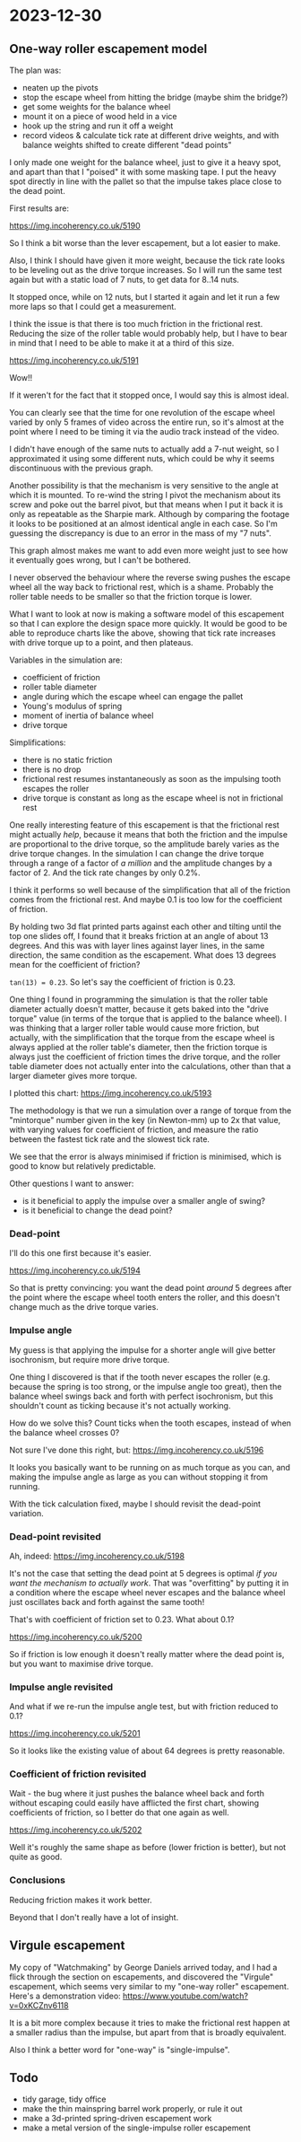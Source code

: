 # 2023-12-30

## One-way roller escapement model

The plan was:

 * neaten up the pivots
 * stop the escape wheel from hitting the bridge (maybe shim the bridge?)
 * get some weights for the balance wheel
 * mount it on a piece of wood held in a vice
 * hook up the string and run it off a weight
 * record videos & calculate tick rate at different drive weights, and with balance weights shifted to create different "dead points"

I only made one weight for the balance wheel, just to give it a heavy spot, and apart than that I "poised" it with some masking tape.
I put the heavy spot directly in line with the pallet so that the impulse takes place close to the dead point.

First results are:

https://img.incoherency.co.uk/5190

So I think a bit worse than the lever escapement, but a lot easier to make.

Also, I think I should have given it more weight, because the tick rate looks to be leveling out as the drive torque
increases. So I will run the same test again but with a static load of 7 nuts, to get data for 8..14 nuts.

It stopped once, while on 12 nuts, but I started it again and let it run a few more laps so that I could get a
measurement.

I think the issue is that there is too much friction in the frictional rest. Reducing the size of the roller table
would probably help, but I have to bear in mind that I need to be able to make it at a third of this size.

https://img.incoherency.co.uk/5191

Wow!!

If it weren't for the fact that it stopped once, I would say this is almost ideal.

You can clearly see that the time for one revolution of the escape wheel varied by only 5 frames of video across
the entire run, so it's almost at the point where I need to be timing it via the audio track instead of the video.

I didn't have enough of the same nuts to actually add a 7-nut weight, so I approximated it using some different
nuts, which could be why it seems discontinuous with the previous graph.

Another possibility is that the mechanism is very sensitive to the angle at which it is mounted. To re-wind the
string I pivot the mechanism about its screw and poke out the barrel pivot, but that means when I put it back
it is only as repeatable as the Sharpie mark. Although by comparing the footage it looks to be positioned at
an almost identical angle in each case. So I'm guessing the discrepancy is due to an error in the mass of my
"7 nuts".

This graph almost makes me want to add even more weight just to see how it eventually goes wrong, but I can't be
bothered.

I never observed the behaviour where the reverse swing pushes the escape wheel all the way back to frictional rest,
which is a shame. Probably the roller table needs to be smaller so that the friction torque is lower.

What I want to look at now is making a software model of this escapement so that I can explore the design space more
quickly. It would be good to be able to reproduce charts like the above, showing that tick rate increases with drive torque
up to a point, and then plateaus.

Variables in the simulation are:

 * coefficient of friction
 * roller table diameter
 * angle during which the escape wheel can engage the pallet
 * Young's modulus of spring
 * moment of inertia of balance wheel
 * drive torque

Simplifications:

 * there is no static friction
 * there is no drop
 * frictional rest resumes instantaneously as soon as the impulsing tooth escapes the roller
 * drive torque is constant as long as the escape wheel is not in frictional rest

One really interesting feature of this escapement is that the frictional rest might actually *help*, because it means
that both the friction and the impulse are proportional to the drive torque, so the amplitude barely varies as the drive
torque changes. In the simulation I can change the drive torque through a range of a factor of *a million* and the
amplitude changes by a factor of 2. And the tick rate changes by only 0.2%.

I think it performs so well because of the simplification that all of the friction comes from the frictional rest.
And maybe 0.1 is too low for the coefficient of friction.

By holding two 3d flat printed parts against each other and tilting until the top one slides off, I found that it breaks
friction at an angle of about 13 degrees. And this was with layer lines against layer lines, in the same direction,
the same condition as the escapement. What does 13 degrees mean for the coefficient of friction?

`tan(13) = 0.23`. So let's say the coefficient of friction is 0.23.

One thing I found in programming the simulation is that the roller table diameter actually doesn't matter, because it gets
baked into the "drive torque" value (in terms of the torque that is applied to the balance wheel). I was thinking that a larger
roller table would cause more friction, but actually, with the simplification that the torque from the escape wheel is always
applied at the roller table's diameter, then the friction torque is always just the coefficient of friction times the drive torque,
and the roller table diameter does not actually enter into the calculations, other than that a larger diameter gives more torque.

I plotted this chart: https://img.incoherency.co.uk/5193

The methodology is that we run a simulation over a range of torque from the "mintorque" number given in the key (in Newton-mm)
up to 2x that value, with varying values for coefficient of friction, and measure the ratio between the fastest tick rate
and the slowest tick rate.

We see that the error is always minimised if friction is minimised, which is good to know but relatively predictable.

Other questions I want to answer:

 * is it beneficial to apply the impulse over a smaller angle of swing?
 * is it beneficial to change the dead point?

### Dead-point

I'll do this one first because it's easier.

https://img.incoherency.co.uk/5194

So that is pretty convincing: you want the dead point *around* 5 degrees after the point where the escape wheel tooth enters
the roller, and this doesn't change much as the drive torque varies.

### Impulse angle

My guess is that applying the impulse for a shorter angle will give better isochronism, but require more drive torque.

One thing I discovered is that if the tooth never escapes the roller (e.g. because the spring is too strong, or the impulse
angle too great), then the
balance wheel swings back and forth with perfect isochronism, but this shouldn't count as ticking because it's not actually
working.

How do we solve this? Count ticks when the tooth escapes, instead of when the balance wheel crosses 0?

Not sure I've done this right, but: https://img.incoherency.co.uk/5196

It looks you basically want to be running on as much torque as you can, and making the impulse angle as large as you can without
stopping it from running.

With the tick calculation fixed, maybe I should revisit the dead-point variation.

### Dead-point revisited

Ah, indeed: https://img.incoherency.co.uk/5198

It's not the case that setting the dead point at 5 degrees is optimal *if you want the mechanism to actually work*. That was
"overfitting" by putting it in a condition where the escape wheel never escapes and the balance wheel just oscillates
back and forth against the same tooth!

That's with coefficient of friction set to 0.23. What about 0.1?

https://img.incoherency.co.uk/5200

So if friction is low enough it doesn't really matter where the dead point is, but you want to maximise drive torque.

### Impulse angle revisited

And what if we re-run the impulse angle test, but with friction reduced to 0.1?

https://img.incoherency.co.uk/5201

So it looks like the existing value of about 64 degrees is pretty reasonable.

### Coefficient of friction revisited

Wait - the bug where it just pushes the balance wheel back and forth without escaping could easily have afflicted the
first chart, showing coefficients of friction, so I better do that one again as well.

https://img.incoherency.co.uk/5202

Well it's roughly the same shape as before (lower friction is better), but not quite as good.

### Conclusions

Reducing friction makes it work better.

Beyond that I don't really have a lot of insight.

## Virgule escapement

My copy of "Watchmaking" by George Daniels arrived today, and I had a flick through the section on escapements, and
discovered the "Virgule" escapement, which seems very similar to my "one-way roller" escapement. Here's
a demonstration video: https://www.youtube.com/watch?v=0xKCZnv6118

It is a bit more complex because it tries to make the frictional rest happen at a smaller radius
than the impulse, but apart from that is broadly equivalent.

Also I think a better word for "one-way" is "single-impulse".

## Todo

 * tidy garage, tidy office
 * make the thin mainspring barrel work properly, or rule it out
 * make a 3d-printed spring-driven escapement work
 * make a metal version of the single-impulse roller escapement
